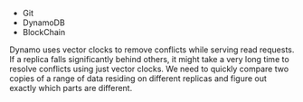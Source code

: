 
- Git
- DynamoDB
- BlockChain


Dynamo uses vector clocks to remove conflicts while serving read requests.
If a replica falls significantly behind others, it might take a very long time to resolve conflicts using just vector clocks.
We need to quickly compare two copies of a range of data residing on different replicas and figure out exactly which parts are different.

